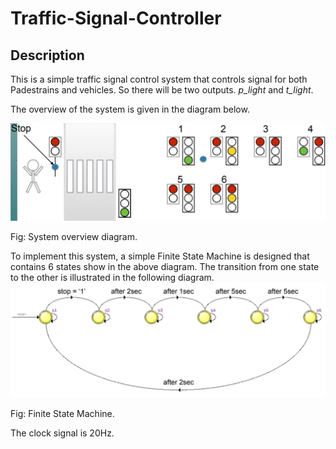 # Traffic-Signal-Controller
## Description
This is a simple traffic signal control system that controls signal for both Padestrains and vehicles. So there will be two outputs. *p_light* and *t_light*. 

The overview of the system is given in the diagram below. 

![System Overview]( https://github.com/sudipbarua/Traffic-Signal-Controller/blob/master/System%20Overview.JPG)

  Fig: System overview diagram.

To implement this system, a simple Finite State Machine is designed that contains 6 states show in the above diagram. The transition from one state to the other is illustrated in the following diagram.  
![FSM]( https://github.com/sudipbarua/Traffic-Signal-Controller/blob/master/FSM%20diagram.JPG)

  Fig: Finite State Machine. 

The clock signal is 20Hz. 

